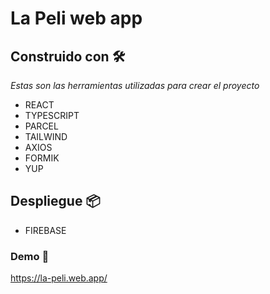 # La Peli web app

## Construido con 🛠️

_Estas son las herramientas utilizadas para crear el proyecto_

* REACT
* TYPESCRIPT
* PARCEL
* TAILWIND
* AXIOS
* FORMIK
* YUP

## Despliegue 📦

* FIREBASE

### Demo 🚀 
https://la-peli.web.app/
